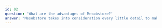 ```yaml
---
id: 02
question: 'What are the advantages of Mesobstore?'
answer: "Mesobstore takes into consideration every little detail to make sure the system run smoothly and responsively. Mesobstore employs a new technique called Minified Technology for securing customers' database & building up highly confidential firewalls."
---
```

